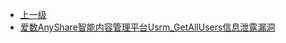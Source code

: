 * [上一级](docs/wy876_poc/)
* [爱数AnyShare智能内容管理平台Usrm_GetAllUsers信息泄露漏洞](docs/wy876_poc/%E4%B8%8A%E6%B5%B7%E7%88%B1%E6%95%B0%E4%BF%A1%E6%81%AF/%E7%88%B1%E6%95%B0AnyShare%E6%99%BA%E8%83%BD%E5%86%85%E5%AE%B9%E7%AE%A1%E7%90%86%E5%B9%B3%E5%8F%B0Usrm_GetAllUsers%E4%BF%A1%E6%81%AF%E6%B3%84%E9%9C%B2%E6%BC%8F%E6%B4%9E.md)
